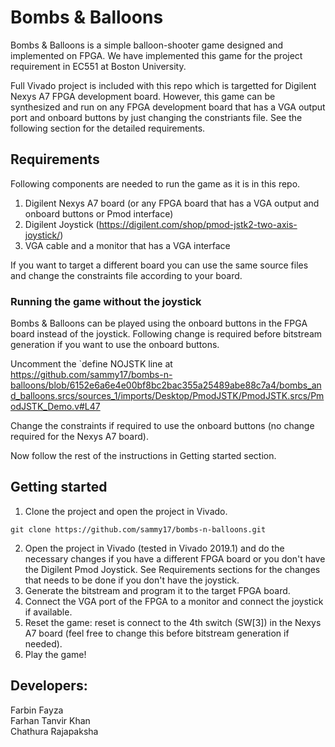 # Bombs & Balloons
Bombs & Balloons is a simple balloon-shooter game designed and implemented on FPGA.
We have implemented this game for the project requirement in EC551 at Boston University. 

Full Vivado project is included with this repo which is targetted for Digilent Nexys A7 FPGA development board. 
However, this game can be synthesized and run on any FPGA development board that has a VGA output port and onboard buttons by just changing the constriants file. See the following section for the detailed requirements. 

## Requirements
Following components are needed to run the game as it is in this repo. 
1. Digilent Nexys A7 board (or any FPGA board that has a VGA output and onboard buttons or Pmod interface)
2. Digilent Joystick (https://digilent.com/shop/pmod-jstk2-two-axis-joystick/)
3. VGA cable and a monitor that has a VGA interface

If you want to target a different board you can use the same source files and change the constraints file according to your board. 

### Running the game without the joystick
Bombs & Balloons can be played using the onboard buttons in the FPGA board instead of the joystick. 
Following change is required before bitstream generation if you want to use the onboard buttons. 

Uncomment the `define NOJSTK line at https://github.com/sammy17/bombs-n-balloons/blob/6152e6a6e4e00bf8bc2bac355a25489abe88c7a4/bombs_and_balloons.srcs/sources_1/imports/Desktop/PmodJSTK/PmodJSTK.srcs/PmodJSTK_Demo.v#L47

Change the constraints if required to use the onboard buttons (no change required for the Nexys A7 board).

Now follow the rest of the instructions in Getting started section. 

## Getting started
1. Clone the project and open the project in Vivado. 
```
git clone https://github.com/sammy17/bombs-n-balloons.git
```

2. Open the project in Vivado (tested in Vivado 2019.1) and do the necessary changes if you have a different FPGA board or you don't have the Digilent Pmod Joystick. See Requirements sections for the changes that needs to be done if you don't have the joystick. 
3. Generate the bitstream and program it to the target FPGA board. 
4. Connect the VGA port of the FPGA to a monitor and connect the joystick if available. 
5. Reset the game: reset is connect to the 4th switch (SW[3]) in the Nexys A7 board (feel free to change this before bitstream generation if needed).
6. Play the game! 

 ## Developers:
   Farbin Fayza  
   Farhan Tanvir Khan  
   Chathura Rajapaksha
